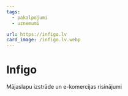 ```yaml
---
tags:
  - pakalpojumi
  - uznemumi

url: https://infigo.lv
card_image: /infigo.lv.webp
---
```


# Infigo

Mājaslapu izstrāde un e-komercijas risinājumi
